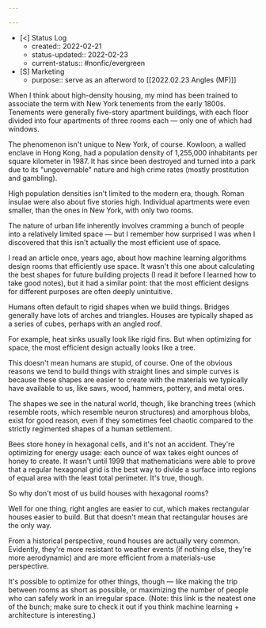 ```yaml
---

---
```


- [<] Status Log
	- created:: 2022-02-21
	- status-updated:: 2022-02-23
	- current-status:: #nonfic/evergreen 
- [S] Marketing
	- purpose:: serve as an afterword to [[2022.02.23 Angles (MF)]]

When I think about high-density housing, my mind has been trained to associate the term with New York tenements from the early 1800s. Tenements were generally five-story apartment buildings, with each floor divided into four apartments of three rooms each — only one of which had windows. 

The phenomenon isn't unique to New York, of course. Kowloon, a walled enclave in Hong Kong, had a population density of 1,255,000 inhabitants per square kilometer in 1987. It has since been destroyed and turned into a park due to its "ungovernable" nature and high crime rates (mostly prostitution and gambling). 

High population densities isn't limited to the modern era, though. Roman insulae were also about five stories high. Individual apartments were even smaller, than the ones in New York, with only two rooms. 

The nature of urban life inherently involves cramming a bunch of people into a relatively limited space — but I remember how surprised I was when I discovered that this isn't actually the most efficient use of space. 

I read an article once, years ago, about how machine learning algorithms design rooms that efficiently use space. It wasn't this one about calculating the best shapes for future building projects (I read it before I learned how to take good notes), but it had a similar point: that the most efficient designs for different purposes are often deeply unintuitive. 

Humans often default to rigid shapes when we build things. Bridges generally have lots of arches and triangles. Houses are typically shaped as a series of cubes, perhaps with an angled roof. 

For example, heat sinks usually look like rigid fins. But when optimizing for space, the most efficient design actually looks like a tree. 

This doesn't mean humans are stupid, of course. One of the obvious reasons we tend to build things with straight lines and simple curves is because these shapes are easier to create with the materials we typically have available to us, like saws, wood, hammers, pottery, and metal ores. 

The shapes we see in the natural world, though, like branching trees (which resemble roots, which resemble neuron structures) and amorphous blobs, exist for good reason, even if they sometimes feel chaotic compared to the strictly regimented shapes of a human settlement. 

Bees store honey in hexagonal cells, and it's not an accident. They're optimizing for energy usage: each ounce of wax takes eight ounces of honey to create. It wasn't until 1999 that mathematicians were able to prove that a regular hexagonal grid is the best way to divide a surface into regions of equal area with the least total perimeter. It's true, though.

So why don't most of us build houses with hexagonal rooms? 

Well for one thing, right angles are easier to cut, which makes rectangular houses easier to build. But that doesn't mean that rectangular houses are the only way.

From a historical perspective, round houses are actually very common. Evidently, they're more resistant to weather events (if nothing else, they're more aerodynamic) and are more efficient from a materials-use perspective.

It's possible to optimize for other things, though — like making the trip between rooms as short as possible, or maximizing the number of people who can safely work in an irregular space. (Note: this link is the neatest one of the bunch; make sure to check it out if you think machine learning + architecture is interesting.)